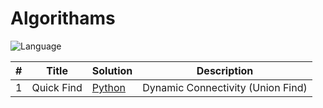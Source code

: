 # Algorithams
![Language](https://img.shields.io/badge/Language-Python-orange.svg?logo=Python&logoColor=yellow)


| # | Title | Solution | Description |
|---| ----- | -------- | ---------- |
|1|Quick Find|[Python](./quick_find.py)|Dynamic Connectivity (Union Find)|

